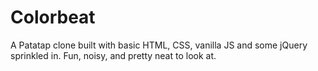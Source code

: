 # Colorbeat
A Patatap clone built with basic HTML, CSS, vanilla JS and some jQuery sprinkled in. Fun, noisy, and pretty neat to look at.
